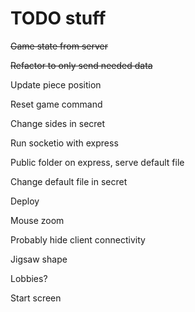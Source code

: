 # TODO stuff

~~Game state from server~~

~~Refactor to only send needed data~~

Update piece position

Reset game command

Change sides in secret

Run socketio with express

Public folder on express, serve default file

Change default file in secret

Deploy

Mouse zoom

Probably hide client connectivity

Jigsaw shape

Lobbies?

Start screen

